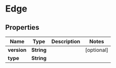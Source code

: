 

# Edge


## Properties

| Name | Type | Description | Notes |
|------------ | ------------- | ------------- | -------------|
|**version** | **String** |  |  [optional] |
|**type** | **String** |  |  |



